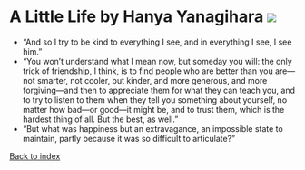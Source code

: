 <head>
    <title>Some Book Quotes | A Little Life</title>
    <link rel="stylesheet" href="./blog.css" />
</head>
<body>

# A Little Life by Hanya Yanagihara ![](build/img/littlelife.jpeg)

* “And so I try to be kind to everything I see, and in everything I see, I see him.”
* “You won’t understand what I mean now, but someday you will: the only trick of friendship, I think, is to find people who are better than you are—not smarter, not cooler, but kinder, and more generous, and more forgiving—and then to appreciate them for what they can teach you, and to try to listen to them when they tell you something about yourself, no matter how bad—or good—it might be, and to trust them, which is the hardest thing of all. But the best, as well.”
* “But what was happiness but an extravagance, an impossible state to maintain, partly because it was so difficult to articulate?”

[Back to index](./index.html)

</body>
</html>